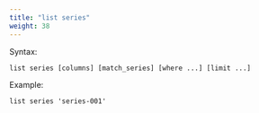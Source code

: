 ```yaml
---
title: "list series"
weight: 38
---
```


Syntax:

    list series [columns] [match_series] [where ...] [limit ...]

Example:

    list series 'series-001'

